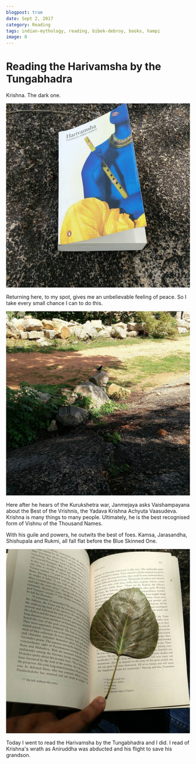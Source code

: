 ```yaml
---
blogpost: true
date: Sept 2, 2017
category: Reading
tags: indian-mythology, reading, bibek-debroy, books, hampi
image: 0
---
```

# Reading the Harivamsha by the Tungabhadra

Krishna. The dark one.

![Harivamsha](/assets/images/posts/india/harivamsha-01.jpg)

Returning here, to my spot, gives me an unbelievable feeling of peace. So I
take every small chance I can to do this.

![Harivamsha](/assets/images/posts/india/harivamsha-02.jpg)

Here after he hears of the Kurukshetra war, Janmejaya asks Vaishampayana about
the Best of the Vrishnis, the Yadava Krishna Achyuta Vaasudeva.  Krishna is
many things to many people. Ultimately, he is the best recognised form of
Vishnu of the Thousand Names.

With his guile and powers, he outwits the best of foes. Kamsa, Jarasandha,
Shishupala and Rukmi, all fall flat before the Blue Skinned One.

![Harivamsha](/assets/images/posts/india/harivamsha-03.jpg)

Today I went to read the Harivamsha by the Tungabhadra and I did. I read of
Krishna's wrath as Aniruddha was abducted and his flight to save his grandson.
